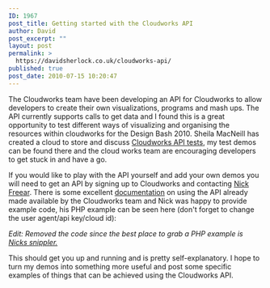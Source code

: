 ```yaml
---
ID: 1967
post_title: Getting started with the Cloudworks API
author: David
post_excerpt: ""
layout: post
permalink: >
  https://davidsherlock.co.uk/cloudworks-api/
published: true
post_date: 2010-07-15 10:20:47
---
```

The Cloudworks team have been developing an API for Cloudworks to allow developers to create their own visualizations, programs and mash ups. The API currently supports calls to get data and I found this is a great opportunity to test different ways of visualizing and organising the resources within cloudworks for the Design Bash 2010. Sheila MacNeill has created a cloud to store and discuss <a href="http://cloudworks.ac.uk/cloud/view/4116">Cloudworks API tests</a>, my test demos can be found there and the cloud works team are encouraging developers to get stuck in and have a go.

If you would like to play with the API yourself and add your own demos you will need to get an API by signing up to Cloudworks and contacting <a href="http://cloudworks.ac.uk/user/view/1040">Nick Freear</a>. There is some excellent <a href="http://cloudworks.ac.uk/uploads/documentation/Cloudworks_API.pdf">documentation</a> on using the API already made available by the Cloudworks team and Nick was happy to provide example code, his PHP example can be seen here (don't forget to change the user agent/api key/cloud id):

<em>Edit: Removed the code since the best place to grab a PHP example is <a href="http://snipplr.com/view/37644/cloudworks-api-demo/"> Nicks snippler. </a> </em>

This should get you up and running and is pretty self-explanatory. I hope to turn my demos into something more useful and post some specific examples of things that can be achieved using the Cloudworks API.